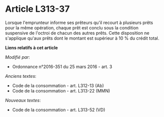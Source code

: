 # Article L313-37

Lorsque l'emprunteur informe ses prêteurs qu'il recourt à  plusieurs prêts pour la même opération, chaque prêt est conclu
sous la  condition suspensive de l'octroi de chacun des autres prêts. Cette  disposition ne s'applique qu'aux prêts dont le
montant est supérieur à  10 % du crédit total.

**Liens relatifs à cet article**

_Modifié par_:

  - Ordonnance n°2016-351 du 25 mars 2016 - art. 3

_Anciens textes_:

  - Code de la consommation - art. L312-13 (Ab)
  - Code de la consommation - art. L313-22 (MMN)

_Nouveaux textes_:

  - Code de la consommation - art. L313-52 (VD)
